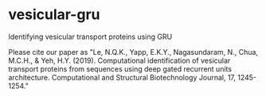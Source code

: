 # vesicular-gru
Identifying vesicular transport proteins using GRU

Please cite our paper as "Le, N.Q.K., Yapp, E.K.Y., Nagasundaram, N., Chua, M.C.H., & Yeh, H.Y. (2019). Computational identification of vesicular transport proteins from sequences using deep gated recurrent units architecture. Computational and Structural Biotechnology Journal, 17, 1245-1254."
